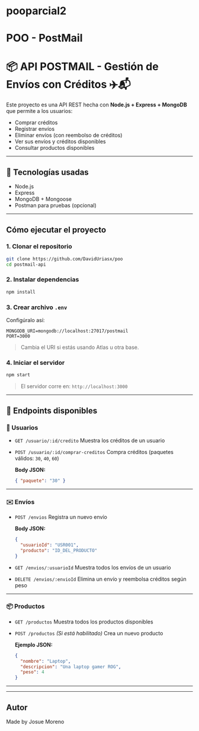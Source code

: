 # pooparcial2
# POO - PostMail
# 📦 API POSTMAIL - Gestión de Envíos con Créditos ✈️📬

Este proyecto es una API REST hecha con **Node.js + Express + MongoDB** que permite a los usuarios:

* Comprar créditos
* Registrar envíos
* Eliminar envíos (con reembolso de créditos)
* Ver sus envíos y créditos disponibles
* Consultar productos disponibles

---

## 🤖 Tecnologías usadas

* Node.js
* Express
* MongoDB + Mongoose
* Postman para pruebas (opcional)

---

## Cómo ejecutar el proyecto

### 1. Clonar el repositorio

```bash
git clone https://github.com/DavidUriasx/poo
cd postmail-api
```

### 2. Instalar dependencias

```bash
npm install
```

### 3. Crear archivo `.env`

Configúralo así:

```
MONGODB_URI=mongodb://localhost:27017/postmail
PORT=3000
```

> Cambia el URI si estás usando Atlas u otra base.

### 4. Iniciar el servidor

```bash
npm start
```

> El servidor corre en: `http://localhost:3000`

---

## 🥪 Endpoints disponibles

### 👤 Usuarios

* `GET /usuario/:id/credito`
  Muestra los créditos de un usuario

* `POST /usuario/:id/comprar-creditos`
  Compra créditos (paquetes válidos: `30`, `40`, `60`)

  **Body JSON:**

  ```json
  { "paquete": "30" }
  ```

---

###  ✉️ Envíos

* `POST /envios`
  Registra un nuevo envío

  **Body JSON:**

  ```json
  {
    "usuarioId": "USR001",
    "producto": "ID_DEL_PRODUCTO"
  }
  ```

* `GET /envios/:usuarioId`
  Muestra todos los envíos de un usuario

* `DELETE /envios/:envioId`
  Elimina un envío y reembolsa créditos según peso

---

### 📦 Productos

* `GET /productos`
  Muestra todos los productos disponibles

* `POST /productos` *(Si está habilitado)*
  Crea un nuevo producto

  **Ejemplo JSON:**

  ```json
  {
    "nombre": "Laptop",
    "descripcion": "Una laptop gamer ROG",
    "peso": 4
  }
  ```

---





---

## Autor

Made by Josue Moreno
